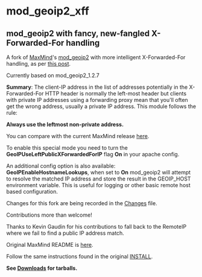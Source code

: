 # mod_geoip2_xff

**mod_geoip2 with fancy, new-fangled X-Forwarded-For handling**
---------------------

A fork of [MaxMind](http://www.maxmind.com)'s
[mod_geoip2](http://www.maxmind.com/app/mod_geoip) with more intelligent
X-Forwarded-For handling, as per
[this post](http://rod.vagg.org/2011/07/wrangling-the-x-forwarded-for-header/).

Currently based on mod_geoip2_1.2.7

**Summary**: The client-IP address in the list of addresses potentially
in the X-Forwarded-For HTTP header is normally the left-most header but
clients with private IP addresses using a forwarding proxy mean that
you'll often get the wrong address, usually a private IP address. This
module follows the rule:

**Always use the leftmost non-private address.**

You can compare with the current MaxMind release
[here](https://github.com/rvagg/mod_geoip2_xff/compare/maxmind...master).

To enable this special mode you need to turn the **GeoIPUseLeftPublicXForwardedForIP**
flag **On** in your apache config.

An additional config option is also available: **GeoIPEnableHostnameLookups**, when
set to **On** mod_geoip2 will attempt to resolve the matched IP address and store
the result in the GEOIP_HOST environment variable. This is useful for logging or
other basic remote host based configuration.

Changes for this fork are being recorded in the
[Changes](https://github.com/rvagg/mod_geoip2_xff/blob/master/Changes) file.

Contributions more than welcome!

Thanks to Kevin Gaudin for his contributions to fall back to the RemoteIP
where we fail to find a public IP address match.

Original MaxMind README is
[here](https://github.com/rvagg/mod_geoip2_xff/blob/master/README).

Follow the same instructions found in the original
[INSTALL](https://github.com/rvagg/mod_geoip2_xff/blob/master/INSTALL).

**See [Downloads](https://github.com/rvagg/mod_geoip2_xff/downloads) for tarballs.**